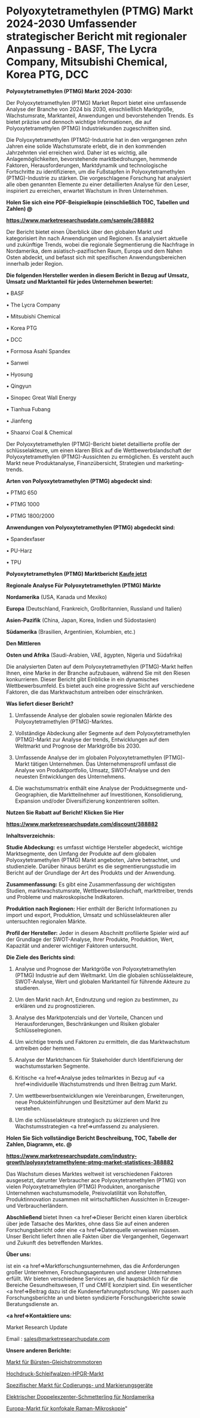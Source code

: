 # Polyoxytetramethylen (PTMG) Markt 2024-2030 Umfassender strategischer Bericht mit regionaler Anpassung - BASF, The Lycra Company, Mitsubishi Chemical, Korea PTG, DCC

<strong>Polyoxytetramethylen (PTMG) Markt 2024-2030:</strong>

Der Polyoxytetramethylen (PTMG) Market Report bietet eine umfassende Analyse der Branche von 2024 bis 2030, einschließlich Marktgröße, Wachstumsrate, Marktanteil, Anwendungen und bevorstehenden Trends. Es bietet präzise und dennoch wichtige Informationen, die auf Polyoxytetramethylen (PTMG) Industriekunden zugeschnitten sind.

Die Polyoxytetramethylen (PTMG)-Industrie hat in den vergangenen zehn Jahren eine solide Wachstumsrate erlebt, die in den kommenden Jahrzehnten viel erreichen wird. Daher ist es wichtig, alle Anlagemöglichkeiten, bevorstehende marktbedrohungen, hemmende Faktoren, Herausforderungen, Marktdynamik und technologische Fortschritte zu identifizieren, um die Fußstapfen in Polyoxytetramethylen (PTMG)-Industrie zu stärken. Die vorgeschlagene Forschung hat analysiert alle oben genannten Elemente zu einer detaillierten Analyse für den Leser, inspiriert zu erreichen, erwartet Wachstum in Ihren Unternehmen.



<strong>Holen Sie sich eine PDF-Beispielkopie (einschließlich TOC, Tabellen und Zahlen) @
</strong>

<strong><a href=https://www.marketresearchupdate.com/sample/388882>

<strong>https://www.marketresearchupdate.com/sample/388882</u></font></a></strong></strong>

Der Bericht bietet einen Überblick über den globalen Markt und kategorisiert ihn nach Anwendungen und Regionen. Es analysiert aktuelle und zukünftige Trends, wobei die regionale Segmentierung die Nachfrage in Nordamerika, dem asiatisch-pazifischen Raum, Europa und dem Nahen Osten abdeckt, und befasst sich mit spezifischen Anwendungsbereichen innerhalb jeder Region.



<strong>Die folgenden Hersteller werden in diesem Bericht in Bezug auf Umsatz, Umsatz und Marktanteil für jedes Unternehmen bewertet:</strong>

• BASF

• The Lycra Company

• Mitsubishi Chemical

• Korea PTG

• DCC

• Formosa Asahi Spandex

• Sanwei

• Hyosung

• Qingyun

• Sinopec Great Wall Energy

• Tianhua Fubang

• Jianfeng

• Shaanxi Coal & Chemical

Der Polyoxytetramethylen (PTMG)-Bericht bietet detaillierte profile der schlüsselakteure, um einen klaren Blick auf die Wettbewerbslandschaft der Polyoxytetramethylen (PTMG)-Aussichten zu ermöglichen. Es versteht auch Markt neue Produktanalyse, Finanzübersicht, Strategien und marketing-trends.



<strong>Arten von Polyoxytetramethylen (PTMG) abgedeckt sind:</strong>

• PTMG 650

• PTMG 1000

• PTMG 1800/2000



<strong>Anwendungen von Polyoxytetramethylen (PTMG) abgedeckt sind:</strong>

• Spandexfaser

• PU-Harz

• TPU



<strong>Polyoxytetramethylen (PTMG) Marktbericht <a href=https://www.marketresearchupdate.com/buynow/388882>Kaufe jetzt</a></strong>



<strong>Regionale Analyse Für Polyoxytetramethylen (PTMG) Märkte</strong>



<strong>Nordamerika</strong> (USA, Kanada und Mexiko)



<strong>Europa</strong> (Deutschland, Frankreich, Großbritannien, Russland und Italien)



<strong>Asien-Pazifik</strong> (China, Japan, Korea, Indien und Südostasien)



<strong>Südamerika</strong> (Brasilien, Argentinien, Kolumbien, etc.)



<strong>Den Mittleren</strong> 

<strong>Osten und Afrika</strong> (Saudi-Arabien, VAE, ägypten, Nigeria und Südafrika)

Die analysierten Daten auf dem Polyoxytetramethylen (PTMG)-Markt helfen Ihnen, eine Marke in der Branche aufzubauen, während Sie mit den Riesen konkurrieren. Dieser Bericht gibt Einblicke in ein dynamisches Wettbewerbsumfeld. Es bietet auch eine progressive Sicht auf verschiedene Faktoren, die das Marktwachstum antreiben oder einschränken.



<strong>Was liefert dieser Bericht?</strong>

1. Umfassende Analyse der globalen sowie regionalen Märkte des Polyoxytetramethylen (PTMG)-Marktes.

2. Vollständige Abdeckung aller Segmente auf dem Polyoxytetramethylen (PTMG)-Markt zur Analyse der trends, Entwicklungen auf dem Weltmarkt und Prognose der Marktgröße bis 2030.

3. Umfassende Analyse der im globalen Polyoxytetramethylen (PTMG)-Markt tätigen Unternehmen. Das Unternehmensprofil umfasst die Analyse von Produktportfolio, Umsatz, SWOT-Analyse und den neuesten Entwicklungen des Unternehmens.

4. Die wachstumsmatrix enthält eine Analyse der Produktsegmente und-Geographien, die Marktteilnehmer auf Investitionen, Konsolidierung, Expansion und/oder Diversifizierung konzentrieren sollten.



<strong>Nutzen Sie Rabatt auf Bericht! Klicken Sie Hier
</strong>

<strong><a href=https://www.marketresearchupdate.com/discount/388882>https://www.marketresearchupdate.com/discount/388882</b></u></font></strong></a>



<strong>Inhaltsverzeichnis:</strong>



<strong>Studie Abdeckung:</strong> es umfasst wichtige Hersteller abgedeckt, wichtige Marktsegmente, den Umfang der Produkte auf dem globalen Polyoxytetramethylen (PTMG) Markt angeboten, Jahre betrachtet, und studienziele. Darüber hinaus berührt es die segmentierungsstudie im Bericht auf der Grundlage der Art des Produkts und der Anwendung.



<strong>Zusammenfassung:</strong> Es gibt eine Zusammenfassung der wichtigsten Studien, marktwachstumsrate, Wettbewerbslandschaft, markttreiber, trends und Probleme und makroskopische Indikatoren.



<strong>Produktion nach Regionen:</strong> Hier enthält der Bericht Informationen zu import und export, Produktion, Umsatz und schlüsselakteuren aller untersuchten regionalen Märkte.



<strong>Profil der Hersteller:</strong> Jeder in diesem Abschnitt profilierte Spieler wird auf der Grundlage der SWOT-Analyse, Ihrer Produkte, Produktion, Wert, Kapazität und anderer wichtiger Faktoren untersucht.



<strong>Die Ziele des Berichts sind:</strong>

1) Analyse und Prognose der Marktgröße von Polyoxytetramethylen (PTMG) Industrie auf dem Weltmarkt.
Um die globalen schlüsselakteure, SWOT-Analyse, Wert und globalen Marktanteil für führende Akteure zu studieren.

2) Um den Markt nach Art, Endnutzung und region zu bestimmen, zu erklären und zu prognostizieren.

3) Analyse des Marktpotenzials und der Vorteile, Chancen und Herausforderungen, Beschränkungen und Risiken globaler Schlüsselregionen.

4) Um wichtige trends und Faktoren zu ermitteln, die das Marktwachstum antreiben oder hemmen.

5) Analyse der Marktchancen für Stakeholder durch Identifizierung der wachstumsstarken Segmente.

6) Kritische <a href=>Analyse</a> jedes teilmarktes in Bezug auf <a href=>individuelle</a> Wachstumstrends und Ihren Beitrag zum Markt.

7) Um wettbewerbsentwicklungen wie Vereinbarungen, Erweiterungen, neue Produkteinführungen und Besitztümer auf dem Markt zu verstehen.

8) Um die schlüsselakteure strategisch zu skizzieren und Ihre Wachstumsstrategien <a href=>umfassend</a> zu analysieren.



<strong>Holen Sie Sich vollständige Bericht Beschreibung, TOC, Tabelle der Zahlen, Diagramm, etc. @ </strong>

<strong><a href=https://www.marketresearchupdate.com/industry-growth/polyoxytetramethylene-ptmg-market-statistices-388882>https://www.marketresearchupdate.com/industry-growth/polyoxytetramethylene-ptmg-market-statistices-388882</a></font></strong>

Das Wachstum dieses Marktes weltweit ist verschiedenen Faktoren ausgesetzt, darunter Verbraucher ace Polyoxytetramethylen (PTMG) von vielen Polyoxytetramethylen (PTMG) Produkten, anorganische Unternehmen wachstumsmodelle, Preisvolatilität von Rohstoffen, Produktinnovation zusammen mit wirtschaftlichen Aussichten in Erzeuger-und Verbraucherländern.



<strong>Abschließend</strong> bietet Ihnen <a href=>Dieser</a> Bericht einen klaren überblick über jede Tatsache des Marktes, ohne dass Sie auf einen anderen Forschungsbericht oder eine <a href=>Datenquelle</a> verweisen müssen. Unser Bericht liefert Ihnen alle Fakten über die Vergangenheit, Gegenwart und Zukunft des betreffenden Marktes.



<strong>Über uns:</strong>

 ist ein <a href=>Marktfors</a>chungsunternehmen, das die Anforderungen großer Unternehmen, Forschungsagenturen und anderer Unternehmen erfüllt. Wir bieten verschiedene Services an, die hauptsächlich für die Bereiche Gesundheitswesen, IT und CMFE konzipiert sind. Ein wesentlicher <a href=>Beitrag</a> dazu ist die Kundenerfahrungsforschung. Wir passen auch Forschungsberichte an und bieten syndizierte Forschungsberichte sowie Beratungsdienste an.



<strong><a href=>Kontaktiere uns:</a></strong>

Market Research Update

Email : sales@marketresearchupdate.com



<strong>Unsere anderen Berichte:</strong>

<a href=https://www.linkedin.com/pulse/brush-dc-motor-market-has-huge-demand>Markt für Bürsten-Gleichstrommotoren</a>

<a href=https://www.linkedin.com/pulse/high-pressure-grinding-roller-hpgr-market-size-1f>Hochdruck-Schleifwalzen-HPGR-Markt</a>

<a href=https://www.linkedin.com/pulse/specific-coding-marking-equipment-market-analysis>Spezifischer Markt für Codierungs- und Markierungsgeräte</a>

<a href=https://www.linkedin.com/pulse/north-america-electric-double-eccentric-butterfly>Elektrischer Doppelexzenter-Schmetterling für Nordamerika</a>

<a href=https://www.linkedin.com/pulse/europe-confocal-raman-microscopy-market-2023-booming>Europa-Markt für konfokale Raman-Mikroskopie</a>"

